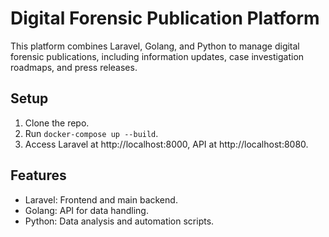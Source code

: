 # Digital Forensic Publication Platform

This platform combines Laravel, Golang, and Python to manage digital forensic publications, including information updates, case investigation roadmaps, and press releases.

## Setup
1. Clone the repo.
2. Run `docker-compose up --build`.
3. Access Laravel at http://localhost:8000, API at http://localhost:8080.

## Features
- Laravel: Frontend and main backend.
- Golang: API for data handling.
- Python: Data analysis and automation scripts.
